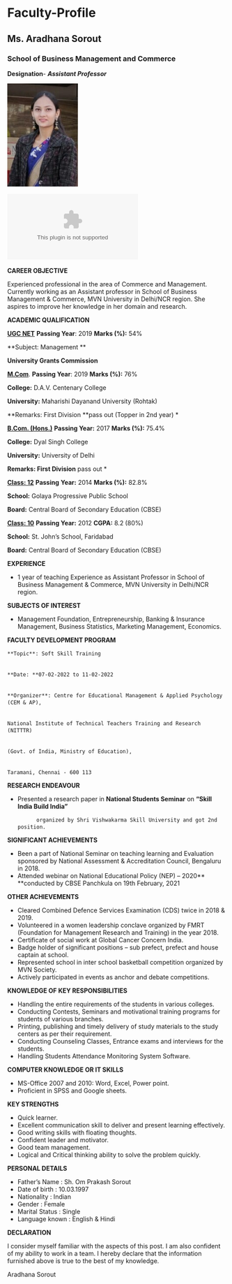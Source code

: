 # Faculty-Profile
## Ms. Aradhana Sorout
### School of Business Management and Commerce 
**Designation**- ***Assistant Professor***
  
  ![my picture](https://github.com/aradhanasorout/Faculty-Profile/blob/main/Image/Image.jpeg?raw=true)
  
  ![My CV](https://github.com/aradhanasorout/Faculty-Profile/blob/main/CV/ARADHANA%20SOROUT.docx)
  
  **CAREER OBJECTIVE**

Experienced professional in the area of Commerce and Management. Currently working as an Assistant professor in School of Business Management & Commerce, MVN University in Delhi/NCR region. She aspires to improve her knowledge in her domain and research.

**ACADEMIC QUALIFICATION**

**<span style="text-decoration:underline;">UGC NET</span>**                               **Passing Year**: 2019                                      **Marks (%):** 54%

**Subject: Management **

**University Grants Commission**

**<span style="text-decoration:underline;">M.Com</span>**.                                 **Passing Year**: 2019                                        **Marks (%):** 76%

**College:** D.A.V. Centenary College 

**University:** Maharishi Dayanand University (Rohtak) 

**Remarks: First Division **pass out (Topper in 2nd year) *

**<span style="text-decoration:underline;">B.Com. (Hons.)</span>**                    **Passing Year:** 2017                                       **Marks (%):** 75.4%

**College:** Dyal Singh College

**University:** University of Delhi

**Remarks: First Division** pass out *

**<span style="text-decoration:underline;">Class: 12</span>**                              **Passing** **Year:** 2014                                        **Marks (%):** 82.8%

**School:** Golaya Progressive Public School

**Board:** Central Board of Secondary Education (CBSE)

**<span style="text-decoration:underline;">Class: 10</span>**                             **Passing Year:** 2012                                         **CGPA:** 8.2 (80%)

**School:** St. John’s School, Faridabad

**Board:** Central Board of Secondary Education (CBSE)

**EXPERIENCE**



* 1 year of teaching Experience as Assistant Professor in School of Business Management & Commerce, MVN University in Delhi/NCR region.

**SUBJECTS OF INTEREST**



* Management Foundation, Entrepreneurship, Banking & Insurance Management, Business Statistics, Marketing Management, Economics.

**FACULTY DEVELOPMENT PROGRAM**


    **Topic**: Soft Skill Training


    **Date: **07-02-2022 to 11-02-2022


    **Organizer**: Centre for Educational Management & Applied Psychology (CEM & AP),


    National Institute of Technical Teachers Training and Research (NITTTR)


    (Govt. of India, Ministry of Education),


    Taramani, Chennai - 600 113

**RESEARCH ENDEAVOUR**



* Presented a research paper in **National Students Seminar** on **“Skill India Build India”**

            organized by Shri Vishwakarma Skill University and got 2nd position. 

**SIGNIFICANT ACHIEVEMENTS**



* Been a part of National Seminar on teaching learning and Evaluation sponsored by National Assessment & Accreditation Council, Bengaluru in 2018.
* Attended webinar on National Educational Policy (NEP) – 2020** **conducted by CBSE Panchkula on 19th February, 2021

**OTHER ACHIEVEMENTS**



* Cleared Combined Defence Services Examination (CDS) twice in 2018 & 2019.
* Volunteered in a women leadership conclave organized by FMRT (Foundation for Management Research and Training) in the year 2018. 
* Certificate of social work at Global Cancer Concern India.
* Badge holder of significant positions – sub prefect, prefect and house captain at school.
* Represented school in inter school basketball competition organized by MVN Society.
* Actively participated in events as anchor and debate competitions.

**KNOWLEDGE OF KEY RESPONSIBILITIES**



* Handling the entire requirements of the students in various colleges.
* Conducting Contests, Seminars and motivational training programs for students of various branches.
* Printing, publishing and timely delivery of study materials to the study centers as per their requirement.
* Conducting Counseling Classes, Entrance exams and interviews for the students.
* Handling Students Attendance Monitoring System Software.

**COMPUTER KNOWLEDGE OR IT SKILLS**



* MS-Office 2007 and 2010: Word, Excel, Power point. 
* Proficient in SPSS and Google sheets.

**KEY STRENGTHS**



* Quick learner.
* Excellent communication skill to deliver and present learning effectively.
* Good writing skills with floating thoughts.
* Confident leader and motivator.
* Good team management.
* Logical and Critical thinking ability to solve the problem quickly.

**PERSONAL DETAILS**



* Father’s Name : Sh. Om Prakash Sorout 
* Date of birth : 10.03.1997
* Nationality : Indian
* Gender : Female
* Marital Status : Single 
* Language known : English & Hindi

**DECLARATION**

I consider myself familiar with the aspects of this post. I am also confident of my ability to work in a team. I hereby declare that the information furnished above is true to the best of my knowledge. 

Aradhana Sorout
